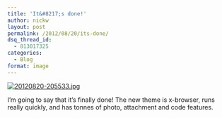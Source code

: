 ```yaml
---
title: 'It&#8217;s done!'
author: nickw
layout: post
permalink: /2012/08/20/its-done/
dsq_thread_id:
  - 813017325
categories:
  - Blog
format: image
---
```

[<img class="size-full aligncenter" src="http://cdn.nickwhyte.com/static/2012/08/20120820-205533.jpg" alt="20120820-205533.jpg" />][1]

I&#8217;m going to say that it&#8217;s finally done! The new theme is x-browser, runs really quickly, and has tonnes of photo, attachment and code features.

 [1]: http://cdn.nickwhyte.com/static/2012/08/20120820-205533.jpg